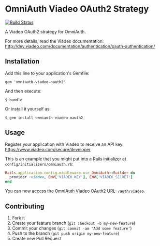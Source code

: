 # OmniAuth Viadeo OAuth2 Strategy

[![Build Status](https://travis-ci.org/pierallard/omniauth-viadeo-oauth2.png?branch=master)](https://travis-ci.org/pierallard/omniauth-viadeo-oauth2)

A Viadeo OAuth2 strategy for OmniAuth.

For more details, read the Viadeo documentation: http://dev.viadeo.com/documentation/authentication/oauth-authentication/

## Installation

Add this line to your application's Gemfile:

    gem 'omniauth-viadeo-oauth2'

And then execute:

    $ bundle

Or install it yourself as:

    $ gem install omniauth-viadeo-oauth2

## Usage

Register your application with Viadeo to receive an API key: https://www.viadeo.com/secure/developer

This is an example that you might put into a Rails initializer at `config/initializers/omniauth.rb`:

```ruby
Rails.application.config.middleware.use OmniAuth::Builder do
  provider :viadeo, ENV['VIADEO_KEY'], ENV['VIADEO_SECRET']
end
```

You can now access the OmniAuth Viadeo OAuth2 URL: `/auth/viadeo`.

## Contributing

1. Fork it
2. Create your feature branch (`git checkout -b my-new-feature`)
3. Commit your changes (`git commit -am 'Add some feature'`)
4. Push to the branch (`git push origin my-new-feature`)
5. Create new Pull Request
